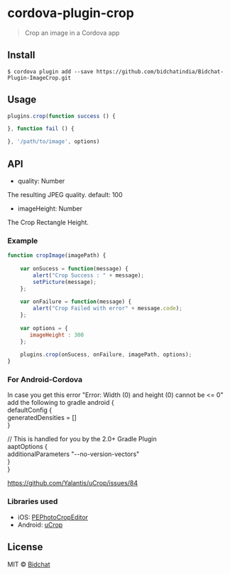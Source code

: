 # cordova-plugin-crop

> Crop an image in a Cordova app


## Install

```
$ cordova plugin add --save https://github.com/bidchatindia/Bidchat-Plugin-ImageCrop.git
```


## Usage

```js
plugins.crop(function success () {

}, function fail () {

}, '/path/to/image', options)
```

## API

 * quality: Number

The resulting JPEG quality. default: 100

 * imageHeight: Number

The Crop Rectangle Height.

### Example 

```js
function cropImage(imagePath) {
    
    var onSucess = function(message) {
        alert("Crop Success : " + message);
        setPicture(message);
    };
    
    var onFailure = function(message) {
        alert("Crop Failed with error" + message.code);
    };
    
    var options = { 
       imageHeight : 300
    };
    
    plugins.crop(onSucess, onFailure, imagePath, options);
}
```

### For Android-Cordova
In case you get this error "Error: Width (0) and height (0) cannot be <= 0" add the following to gradle
 android {  
   defaultConfig {  
     generatedDensities = []  
  }  

  // This is handled for you by the 2.0+ Gradle Plugin  
  aaptOptions {  
    additionalParameters "--no-version-vectors"  
  }  
 }

 https://github.com/Yalantis/uCrop/issues/84

### Libraries used

 * iOS: [PEPhotoCropEditor](https://github.com/kishikawakatsumi/PEPhotoCropEditor)
 * Android: [uCrop](https://github.com/Yalantis/uCrop)

## License

MIT © [Bidchat](https://github.com/bidchatindia)